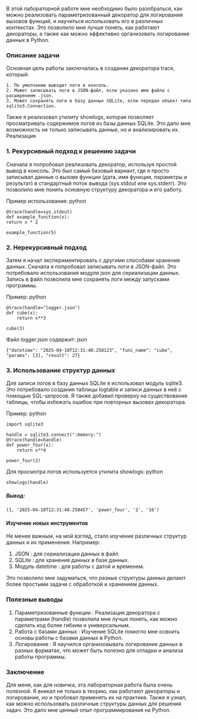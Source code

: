 В этой лабораторной работе мне необходимо было разобраться, как можно реализовать параметризованный декоратор для логирования вызовов функций, и научиться использовать его в различных контекстах. Это позволило мне лучше понять, как работают декораторы, а также как можно эффективно организовать логирование данных в Python. 
### Описание задачи  

Основная цель работы заключалась в создании декоратора trace, который:

    1. По умолчанию выводит логи в консоль.
    2. Может записывать логи в JSON-файл, если указано имя файла с расширением .json.
    3. Может сохранять логи в базу данных SQLite, если передан объект типа sqlite3.Connection.

Также я реализовал утилиту showlogs, которая позволяет просматривать содержимое логов из базы данных SQLite. Это дало мне возможность не только записывать данные, но и анализировать их. 
Реализация  
### 1. Рекурсивный подход к решению задачи  

Сначала я попробовал реализовать декоратор, используя простой вывод в консоль. Это был самый базовый вариант, где я просто записывал данные о вызове функции (дата, имя функции, параметры и результат) в стандартный поток вывода (sys.stdout или sys.stderr). Это позволило мне понять основную структуру декоратора и его работу. 

Пример использования: 
python

    @trace(handle=sys.stdout)
    def example_function(x):
    return x * 2

    example_function(5)
 
 
### 2. Нерекурсивный подход  

Затем я начал экспериментировать с другими способами хранения данных. Сначала я попробовал записывать логи в JSON-файл. Это потребовало использования модуля json для сериализации данных. Запись в файл позволила мне сохранять логи между запусками программы. 

Пример: 
python

    @trace(handle="logger.json")
    def cube(x):
        return x**3

    cube(3)
 
 

Файл logger.json содержит: json

    {"datetime": "2025-04-10T12:31:40.258123", "func_name": "cube", "params": [3], "result": 27}
 
 
### 3. Использование структур данных  

Для записи логов в базу данных SQLite я использовал модуль sqlite3. Это потребовало создания таблицы logtable и записи данных в неё с помощью SQL-запросов. Я также добавил проверку на существование таблицы, чтобы избежать ошибок при повторных вызовах декоратора. 

Пример: 
python

    import sqlite3

    handle = sqlite3.connect(":memory:")
    @trace(handle=handle)
    def power_four(x):
        return x**4

    power_four(2)
 
 

Для просмотра логов используется утилита showlogs: 
python

    showlogs(handle)

##### Вывод: 

    (1, '2025-04-10T12:31:40.258457', 'power_four', '2', '16')

#### Изучение новых инструментов  

Не менее важным, на мой взгляд, стало изучение различных структур данных и их применения. Например: 

   1. JSON : для сериализации данных в файл.
   2. SQLite : для хранения данных в базе данных.
   3. Модуль datetime : для работы с датой и временем.
     

Это позволило мне задуматься, что разные структуры данных делают более простыми задачи с обработкой и хранением данных. 

### Полезные выводы  

1. Параметризованные функции : Реализация декоратора с параметрами (handle) позволила мне лучше понять, как можно сделать код более гибким и универсальным.
2. Работа с базами данных : Изучение SQLite помогло мне освоить основы работы с базами данных в Python.
3. Логирование : Я научился организовывать логирование данных в разных форматах, что может быть полезно для отладки и анализа работы программы.
     

### Заключение  

Для меня, как для новичка, эта лабораторная работа была очень полезной. Я вникал не только в теорию, как работают декораторы и логирование, но и пробовал применять их на практике. Также я узнал, как можно использовать различные структуры данных для решения задач. Это дало мне ценный опыт программирования на Python. 
